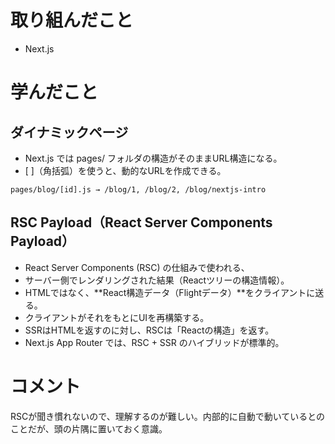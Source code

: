 # 取り組んだこと
- Next.js

# 学んだこと
## ダイナミックページ
- Next.js では pages/ フォルダの構造がそのままURL構造になる。
- [ ]（角括弧）を使うと、動的なURLを作成できる。
```
pages/blog/[id].js → /blog/1, /blog/2, /blog/nextjs-intro
```

## RSC Payload（React Server Components Payload）
- React Server Components (RSC) の仕組みで使われる、
- サーバー側でレンダリングされた結果（Reactツリーの構造情報）。
- HTMLではなく、**React構造データ（Flightデータ）**をクライアントに送る。
- クライアントがそれをもとにUIを再構築する。
- SSRはHTMLを返すのに対し、RSCは「Reactの構造」を返す。
- Next.js App Router では、RSC + SSR のハイブリッドが標準的。


# コメント
RSCが聞き慣れないので、理解するのが難しい。内部的に自動で動いているとのことだが、頭の片隅に置いておく意識。